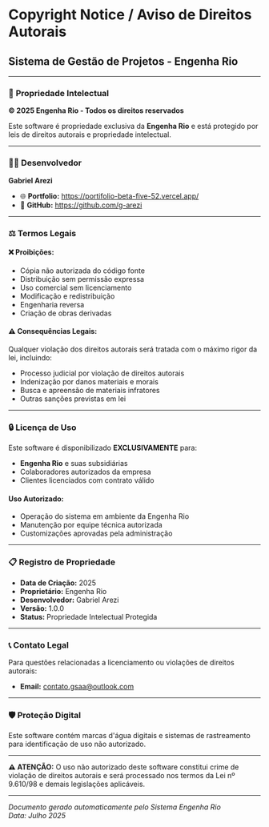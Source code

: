 # Copyright Notice / Aviso de Direitos Autorais

## Sistema de Gestão de Projetos - Engenha Rio

---

### 🏢 **Propriedade Intelectual**
**© 2025 Engenha Rio - Todos os direitos reservados**

Este software é propriedade exclusiva da **Engenha Rio** e está protegido por leis de direitos autorais e propriedade intelectual.

---

### 👨‍💻 **Desenvolvedor**
**Gabriel Arezi**
- 🌐 **Portfolio:** https://portifolio-beta-five-52.vercel.app/
- 🔗 **GitHub:** https://github.com/g-arezi

---

### ⚖️ **Termos Legais**

#### ❌ **Proibições:**
- Cópia não autorizada do código fonte
- Distribuição sem permissão expressa
- Uso comercial sem licenciamento
- Modificação e redistribuição
- Engenharia reversa
- Criação de obras derivadas

#### ⚠️ **Consequências Legais:**
Qualquer violação dos direitos autorais será tratada com o máximo rigor da lei, incluindo:
- Processo judicial por violação de direitos autorais
- Indenização por danos materiais e morais
- Busca e apreensão de materiais infratores
- Outras sanções previstas em lei

---

### 🔒 **Licença de Uso**
Este software é disponibilizado **EXCLUSIVAMENTE** para:
- **Engenha Rio** e suas subsidiárias
- Colaboradores autorizados da empresa
- Clientes licenciados com contrato válido

#### **Uso Autorizado:**
- Operação do sistema em ambiente da Engenha Rio
- Manutenção por equipe técnica autorizada
- Customizações aprovadas pela administração

---

### 📋 **Registro de Propriedade**
- **Data de Criação:** 2025
- **Proprietário:** Engenha Rio
- **Desenvolvedor:** Gabriel Arezi
- **Versão:** 1.0.0
- **Status:** Propriedade Intelectual Protegida

---

### 📞 **Contato Legal**
Para questões relacionadas a licenciamento ou violações de direitos autorais:
- **Email:** contato.gsaa@outlook.com

---

### 🛡️ **Proteção Digital**
Este software contém marcas d'água digitais e sistemas de rastreamento para identificação de uso não autorizado.

---

**⚠️ ATENÇÃO:** O uso não autorizado deste software constitui crime de violação de direitos autorais e será processado nos termos da Lei nº 9.610/98 e demais legislações aplicáveis.

---

*Documento gerado automaticamente pelo Sistema Engenha Rio*  
*Data: Julho 2025*
